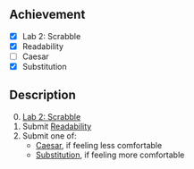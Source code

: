 ## Achievement

- [x] Lab 2: Scrabble
- [x] Readability
- [ ] Caesar
- [x] Substitution

## Description

0. [Lab 2: Scrabble](https://cs50.harvard.edu/x/2022/labs/2/#lab-2-scrabble)
1. Submit [Readability](https://cs50.harvard.edu/x/2022/psets/2/readability/)
2. Submit one of:
   - [Caesar](https://cs50.harvard.edu/x/2022/psets/2/caesar/), if feeling less comfortable
   - [Substitution](https://cs50.harvard.edu/x/2022/psets/2/substitution/), if feeling more comfortable
